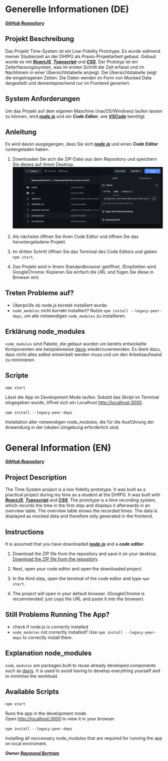 # Generelle Informationen (DE)
***[GitHub Repository](https://github.com/RaymondBertram/time-system)***

## Projekt Beschreibung
Das Projekt Time-System ist ein Low-Fidelity Prototype. Es wurde während meiner Studienzeit an der DHfPG als Praxis-Projektarbeit gebaut. Gebaut wurde es mit ***[ReactJS](https://react.dev)***, ***[Typescript](https://www.typescriptlang.org)*** und ***[CSS](https://www.w3schools.com/css/)***. Der Prototyp ist ein Zeiterfassungssystem, was im ersten Schritt die Zeit erfasst und im Nachhinein in einer Übersichtstabelle anzeigt. Die Übersichtstabelle zeigt die eingetragenen Zeiten. Die Daten werden im Form von Mocked Data dargestellt und dementsprechend nur im Frontend generiert.  

## System Anforderungen
Um das Projekt auf dem eigenen Maschine (macOS/Windows) laufen lassen zu können, wird ***[node.js](https://nodejs.org/de)*** und ein ***Code Editor***, wie ***[VSCode](https://code.visualstudio.com)*** benötigt. 


## Anleitung
Es wird davon ausgegangen, dass Sie sich ***[node.js](https://nodejs.org/de)*** und einen ***Code Editor*** runtergeladen haben. 

1. Downloaden Sie sich die ZIP-Datei aus dem Repository und speichern Sie dieses auf ihrem Desktop.
![Downloaden Sie sich die ZIP-Datei aus dem Repository.](./assets/repository.png)

2. Als nächstes öffnen Sie ihren Code Editor und öffnen Sie das heruntergeladene Projekt. 

3. Im dritten Schritt öffnen Sie das Terminal des Code Editors und geben `npm start`. 

4. Das Projekt wird in ihrem Standardbrowser geöffnet. (Empfohlen wird GoogleChrome: Kopieren Sie einfach die URL und fügen Sie diese in Browser ein)


## Treten Probleme auf?
- Überprüfe ob node.js korrekt installiert wurde. 
- `node_modules` nicht korrekt installiert? Nutze `npm install --legacy-peer-deps`, um alle notwendigen `node_modules` zu installieren. 

## Erklärung node_modules
`node_modules` sind Pakete, die gebaut wurden um bereits entwickelte Komponenten wie beispielsweise [dayjs](https://day.js.org) wiederzuverwenden. Es dient dazu, dass nicht alles selbst entwickelt werden muss und um den Arbeitsaufwand zu minimieren. 

## Scripte
`npm start`

Lässt die App im Development Mode laufen.
Sobald das Skript im Terminal eingegeben wurde, öffnet sich ein Localhost [http://localhost:3000](http://localhost:3000). 

`npm install --legacy-peer-deps`

Installation aller notwendigen node_modules, die für die Ausführung der Anwendung in der lokalen Umgebung erforderlich sind.





# General Information (EN)
***[GitHub Repository](https://github.com/RaymondBertram/time-system)***

## Project Description
The Time System project is a low-fidelity prototype. It was built as a practical project during my time as a student at the DHfPG. It was built with ***[ReactJS](https://react.dev)***, ***[Typescript](https://www.typescriptlang.org)*** and ***[CSS](https://www.w3schools.com/css/)***. The prototype is a time recording system, which records the time in the first step and displays it afterwards in an overview table. The overview table shows the recorded times. The data is displayed as mocked data and therefore only generated in the frontend.

## Instructions
It is assumed that you have downloaded ***[node.js](https://nodejs.org/de)*** and a ***code editor***. 

1. Download the ZIP file from the repository and save it on your desktop.
[Download the ZIP file from the repository](./assets/repository.png).

2. Next, open your code editor and open the downloaded project. 

3. In the third step, open the terminal of the code editor and type `npm start`. 

4. The project will open in your default browser. (GoogleChrome is recommended: just copy the URL and paste it into the browser).

## Still Problems Running The App?
- check if node.js is correctly installed
- `node_modules` not correctly installed? Use `npm install --legacy-peer-deps` to correctly install them. 

## Explanation node_modules
`node_modules` are packages built to reuse already developed components such as [dayjs](https://day.js.org). It is used to avoid having to develop everything yourself and to minimise the workload.

## Available Scripts

`npm start`

Runs the app in the development mode.\
Open [http://localhost:3000](http://localhost:3000) to view it in your browser.

`npm install --legacy-peer-deps`

Installing all neccessary node_modules that are required for running the app on local enviroment. 

***Owner [Raymond Bertram](https://github.com/RaymondBertram)***